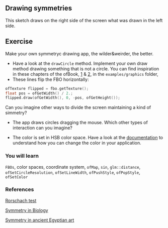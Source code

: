 ## Drawing symmetries

This sketch draws on the right side of the screen what was drawn in the left side.

## Exercise

Make your own symmetryc drawing app, the wilder&weirder, the better. 

- Have a look at the `drawCircle` method. Implement your own draw method drawing something that is not a circle. You can find inspiration in these chapters of the ofBook, [1](http://openframeworks.cc/ofBook/chapters/intro_to_graphics.html#brusheswithbasicshapes) & [2](http://openframeworks.cc/ofBook/chapters/lines.html#drawaline), in the `examples/graphics` folder, 
- These lines flip the FBO horizontally:

```cpp
ofTexture flipped = fbo.getTexture();
float pos = ofGetWidth() / 2.;
flipped.draw(ofGetWidth(), 0, -pos, ofGetHeight());
```

Can you imagine other ways to divide the screen maintaining a kind of simmetry?

- The app draws circles dragging the mouse. Which other types of interaction can you imagine?

- The color is set in HSB color space. Have a look at the [documentation](http://openframeworks.cc/documentation/types/ofColor) to understand how you can change the color in your application.

### You will learn

`FBOs`, color spaces, coordinate system, `ofMap`, `sin`, `glm::distance`, `ofSetCircleResolution`, `ofSetLineWidth`, `ofPushStyle`, `ofPopStyle`, `ofSetColor`

### References

[Rorschach test](https://en.wikipedia.org/wiki/Rorschach_test)

[Symmetry in Biology](https://en.wikipedia.org/wiki/Symmetry_in_biology)

[Symmetry in ancient Egyptian art](http://www.gizapower.com/Plate%204.jpg)
